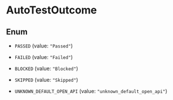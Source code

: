 

# AutoTestOutcome

## Enum


* `PASSED` (value: `"Passed"`)

* `FAILED` (value: `"Failed"`)

* `BLOCKED` (value: `"Blocked"`)

* `SKIPPED` (value: `"Skipped"`)

* `UNKNOWN_DEFAULT_OPEN_API` (value: `"unknown_default_open_api"`)



